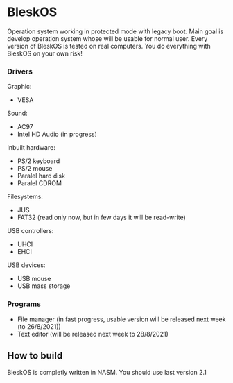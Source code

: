 # BleskOS
Operation system working in protected mode with legacy boot. Main goal is develop operation system whose will be usable for normal user. Every version of BleskOS is tested on real computers. You do everything with BleskOS on your own risk!

### Drivers
Graphic:
* VESA

Sound:
* AC97
* Intel HD Audio (in progress)

Inbuilt hardware:
* PS/2 keyboard
* PS/2 mouse
* Paralel hard disk
* Paralel CDROM

Filesystems:
* JUS
* FAT32 (read only now, but in few days it will be read-write)

USB controllers:
* UHCI
* EHCI

USB devices:
* USB mouse
* USB mass storage

### Programs
* File manager (in fast progress, usable version will be released next week (to 26/8/2021))
* Text editor (will be released next week to 28/8/2021)

## How to build
BleskOS is completly written in NASM. You should use last version 2.1
